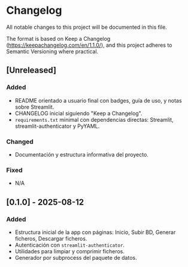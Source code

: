 # Changelog

All notable changes to this project will be documented in this file.

The format is based on Keep a Changelog (https://keepachangelog.com/en/1.1.0/),
and this project adheres to Semantic Versioning where practical.

## [Unreleased]
### Added
- README orientado a usuario final con badges, guía de uso, y notas sobre Streamlit.
- CHANGELOG inicial siguiendo "Keep a Changelog".
- `requirements.txt` minimal con dependencias directas: Streamlit, streamlit-authenticator y PyYAML.

### Changed
- Documentación y estructura informativa del proyecto.

### Fixed
- N/A

## [0.1.0] - 2025-08-12
### Added
- Estructura inicial de la app con páginas: Inicio, Subir BD, Generar ficheros, Descargar ficheros.
- Autenticación con `streamlit-authenticator`.
- Utilidades para limpiar y comprimir ficheros.
- Generador por subprocess del paquete de datos.
